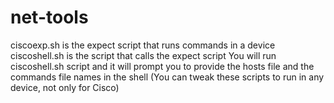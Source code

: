 # net-tools
ciscoexp.sh is the expect script that runs commands in a device
ciscoshell.sh is the script that calls the expect script
You will run ciscoshell.sh script and it will prompt you to provide the hosts file and the commands file names in the shell
(You can tweak these scripts to run in any device, not only for Cisco)
